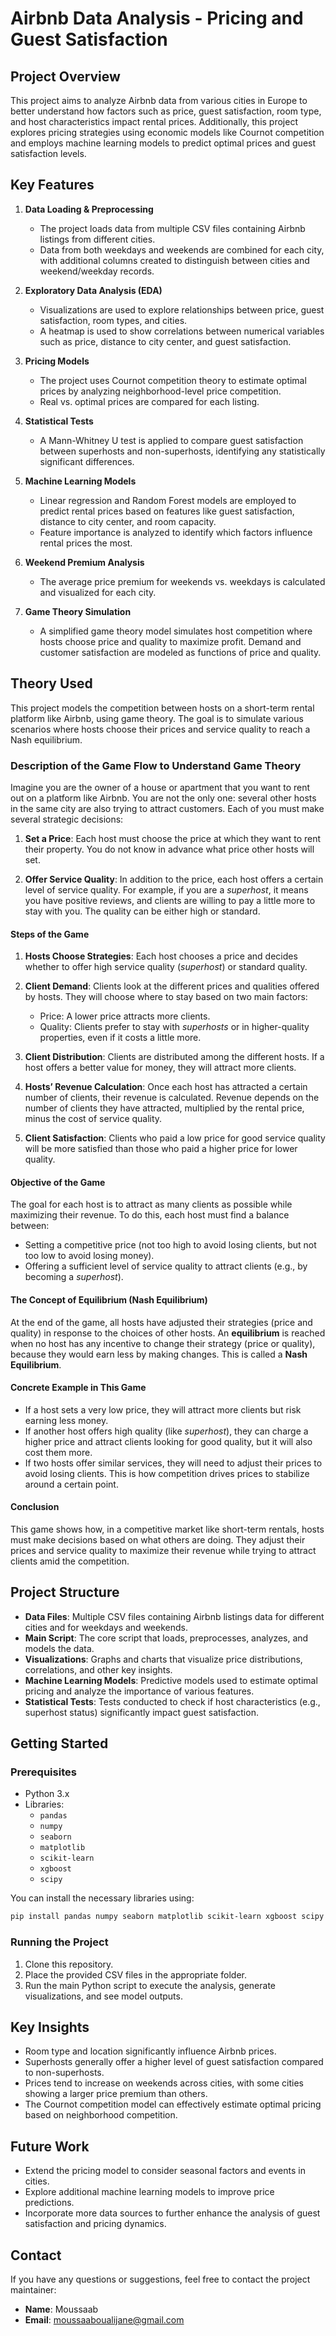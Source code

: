# Airbnb Data Analysis - Pricing and Guest Satisfaction

## Project Overview
This project aims to analyze Airbnb data from various cities in Europe to better understand how factors such as price, guest satisfaction, room type, and host characteristics impact rental prices. Additionally, this project explores pricing strategies using economic models like Cournot competition and employs machine learning models to predict optimal prices and guest satisfaction levels.

## Key Features

1. **Data Loading & Preprocessing**
   - The project loads data from multiple CSV files containing Airbnb listings from different cities.
   - Data from both weekdays and weekends are combined for each city, with additional columns created to distinguish between cities and weekend/weekday records.

2. **Exploratory Data Analysis (EDA)**
   - Visualizations are used to explore relationships between price, guest satisfaction, room types, and cities.
   - A heatmap is used to show correlations between numerical variables such as price, distance to city center, and guest satisfaction.

3. **Pricing Models**
   - The project uses Cournot competition theory to estimate optimal prices by analyzing neighborhood-level price competition.
   - Real vs. optimal prices are compared for each listing.

4. **Statistical Tests**
   - A Mann-Whitney U test is applied to compare guest satisfaction between superhosts and non-superhosts, identifying any statistically significant differences.

5. **Machine Learning Models**
   - Linear regression and Random Forest models are employed to predict rental prices based on features like guest satisfaction, distance to city center, and room capacity.
   - Feature importance is analyzed to identify which factors influence rental prices the most.

6. **Weekend Premium Analysis**
   - The average price premium for weekends vs. weekdays is calculated and visualized for each city.

7. **Game Theory Simulation**
   - A simplified game theory model simulates host competition where hosts choose price and quality to maximize profit. Demand and customer satisfaction are modeled as functions of price and quality.

## Theory Used


This project models the competition between hosts on a short-term rental platform like Airbnb, using game theory. The goal is to simulate various scenarios where hosts choose their prices and service quality to reach a Nash equilibrium.

### Description of the Game Flow to Understand Game Theory

Imagine you are the owner of a house or apartment that you want to rent out on a platform like Airbnb. You are not the only one: several other hosts in the same city are also trying to attract customers. Each of you must make several strategic decisions:

1. **Set a Price**: Each host must choose the price at which they want to rent their property. You do not know in advance what price other hosts will set.

2. **Offer Service Quality**: In addition to the price, each host offers a certain level of service quality. For example, if you are a *superhost*, it means you have positive reviews, and clients are willing to pay a little more to stay with you. The quality can be either high or standard.

#### Steps of the Game

1. **Hosts Choose Strategies**: Each host chooses a price and decides whether to offer high service quality (*superhost*) or standard quality.

2. **Client Demand**: Clients look at the different prices and qualities offered by hosts. They will choose where to stay based on two main factors:
   - Price: A lower price attracts more clients.
   - Quality: Clients prefer to stay with *superhosts* or in higher-quality properties, even if it costs a little more.

3. **Client Distribution**: Clients are distributed among the different hosts. If a host offers a better value for money, they will attract more clients.

4. **Hosts’ Revenue Calculation**: Once each host has attracted a certain number of clients, their revenue is calculated. Revenue depends on the number of clients they have attracted, multiplied by the rental price, minus the cost of service quality.

5. **Client Satisfaction**: Clients who paid a low price for good service quality will be more satisfied than those who paid a higher price for lower quality.

#### Objective of the Game

The goal for each host is to attract as many clients as possible while maximizing their revenue. To do this, each host must find a balance between:
   - Setting a competitive price (not too high to avoid losing clients, but not too low to avoid losing money).
   - Offering a sufficient level of service quality to attract clients (e.g., by becoming a *superhost*).

#### The Concept of Equilibrium (Nash Equilibrium)

At the end of the game, all hosts have adjusted their strategies (price and quality) in response to the choices of other hosts. An **equilibrium** is reached when no host has any incentive to change their strategy (price or quality), because they would earn less by making changes. This is called a **Nash Equilibrium**.

#### Concrete Example in This Game

- If a host sets a very low price, they will attract more clients but risk earning less money.
- If another host offers high quality (like *superhost*), they can charge a higher price and attract clients looking for good quality, but it will also cost them more.
- If two hosts offer similar services, they will need to adjust their prices to avoid losing clients. This is how competition drives prices to stabilize around a certain point.

#### Conclusion

This game shows how, in a competitive market like short-term rentals, hosts must make decisions based on what others are doing. They adjust their prices and service quality to maximize their revenue while trying to attract clients amid the competition.



## Project Structure

- **Data Files**: Multiple CSV files containing Airbnb listings data for different cities and for weekdays and weekends.
- **Main Script**: The core script that loads, preprocesses, analyzes, and models the data.
- **Visualizations**: Graphs and charts that visualize price distributions, correlations, and other key insights.
- **Machine Learning Models**: Predictive models used to estimate optimal pricing and analyze the importance of various features.
- **Statistical Tests**: Tests conducted to check if host characteristics (e.g., superhost status) significantly impact guest satisfaction.

## Getting Started

### Prerequisites
- Python 3.x
- Libraries:
  - `pandas`
  - `numpy`
  - `seaborn`
  - `matplotlib`
  - `scikit-learn`
  - `xgboost`
  - `scipy`

You can install the necessary libraries using:
```bash
pip install pandas numpy seaborn matplotlib scikit-learn xgboost scipy
```

### Running the Project
1. Clone this repository.
2. Place the provided CSV files in the appropriate folder.
3. Run the main Python script to execute the analysis, generate visualizations, and see model outputs.

## Key Insights

- Room type and location significantly influence Airbnb prices.
- Superhosts generally offer a higher level of guest satisfaction compared to non-superhosts.
- Prices tend to increase on weekends across cities, with some cities showing a larger price premium than others.
- The Cournot competition model can effectively estimate optimal pricing based on neighborhood competition.

## Future Work

- Extend the pricing model to consider seasonal factors and events in cities.
- Explore additional machine learning models to improve price predictions.
- Incorporate more data sources to further enhance the analysis of guest satisfaction and pricing dynamics.



## Contact
If you have any questions or suggestions, feel free to contact the project maintainer:
- **Name**: Moussaab
- **Email**: moussaaboualijane@gmail.com
